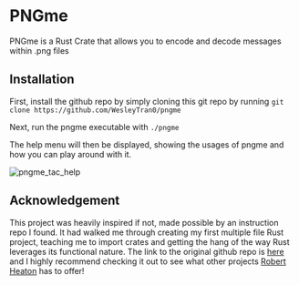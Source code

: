 # PNGme

PNGme is a Rust Crate that allows you to encode and decode messages within .png files

## Installation

First, install the github repo by simply cloning this git repo by running `git clone https://github.com/WesleyTran0/pngme`

Next, run the pngme executable with `./pngme`

The help menu will then be displayed, showing the usages of pngme and how you can play around with it.

![pngme_tac_help](https://github.com/user-attachments/assets/ad74fe1a-4025-419e-a35b-d008ca3730a8)

## Acknowledgement

This project was heavily inspired if not, made possible by an instruction repo I found. It had walked me through creating my first multiple file Rust project, teaching me to import crates and getting the hang of the way Rust leverages its functional nature. The link to the original github repo is [here](https://jrdngr.github.io/pngme_book/introduction.html) and I highly recommend checking it out to see what other projects [Robert Heaton](https://robertheaton.com/) has to offer!

